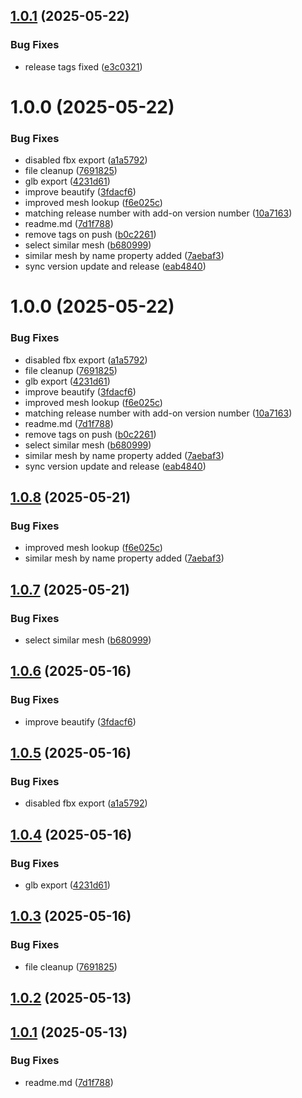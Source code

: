 ## [1.0.1](https://github.com/muammar-yacoob/Tidy-Monkey/compare/v1.0.0...v1.0.1) (2025-05-22)


### Bug Fixes

* release tags fixed ([e3c0321](https://github.com/muammar-yacoob/Tidy-Monkey/commit/e3c0321f3172154a3f74b2a4e05a15cc8b8eafcc))

# 1.0.0 (2025-05-22)


### Bug Fixes

* disabled fbx export ([a1a5792](https://github.com/muammar-yacoob/Tidy-Monkey/commit/a1a5792b867c8ca3120f9c431470bab1463fff0d))
* file cleanup ([7691825](https://github.com/muammar-yacoob/Tidy-Monkey/commit/7691825890f71aca54dff8a2c6f1f91a0b9503ff))
* glb export ([4231d61](https://github.com/muammar-yacoob/Tidy-Monkey/commit/4231d6142cf53f71261fb10501ab84642f7b1e3a))
* improve beautify ([3fdacf6](https://github.com/muammar-yacoob/Tidy-Monkey/commit/3fdacf6d12806b13614a656b98d6cae0bef845ac))
* improved mesh lookup ([f6e025c](https://github.com/muammar-yacoob/Tidy-Monkey/commit/f6e025c7a63c7803330017437259f12446280d51))
* matching release number with add-on version number ([10a7163](https://github.com/muammar-yacoob/Tidy-Monkey/commit/10a7163ec4b919bbf35923104968d9561ca4bcb8))
* readme.md ([7d1f788](https://github.com/muammar-yacoob/Tidy-Monkey/commit/7d1f78816dcc07a0b2e0ecd34acb28bb1ff92956))
* remove tags on push ([b0c2261](https://github.com/muammar-yacoob/Tidy-Monkey/commit/b0c22611844a50ac216b494e1f7c0405d9d55abc))
* select similar mesh ([b680999](https://github.com/muammar-yacoob/Tidy-Monkey/commit/b680999fb32dad929a963a99e3e05ffa1e5dd310))
* similar mesh by name property added ([7aebaf3](https://github.com/muammar-yacoob/Tidy-Monkey/commit/7aebaf3ed711331dee724d1732c7a5bea2e3fddc))
* sync version update and release ([eab4840](https://github.com/muammar-yacoob/Tidy-Monkey/commit/eab48409bbf1d0abad27af92987600c6cc2215d2))

# 1.0.0 (2025-05-22)


### Bug Fixes

* disabled fbx export ([a1a5792](https://github.com/muammar-yacoob/Tidy-Monkey/commit/a1a5792b867c8ca3120f9c431470bab1463fff0d))
* file cleanup ([7691825](https://github.com/muammar-yacoob/Tidy-Monkey/commit/7691825890f71aca54dff8a2c6f1f91a0b9503ff))
* glb export ([4231d61](https://github.com/muammar-yacoob/Tidy-Monkey/commit/4231d6142cf53f71261fb10501ab84642f7b1e3a))
* improve beautify ([3fdacf6](https://github.com/muammar-yacoob/Tidy-Monkey/commit/3fdacf6d12806b13614a656b98d6cae0bef845ac))
* improved mesh lookup ([f6e025c](https://github.com/muammar-yacoob/Tidy-Monkey/commit/f6e025c7a63c7803330017437259f12446280d51))
* matching release number with add-on version number ([10a7163](https://github.com/muammar-yacoob/Tidy-Monkey/commit/10a7163ec4b919bbf35923104968d9561ca4bcb8))
* readme.md ([7d1f788](https://github.com/muammar-yacoob/Tidy-Monkey/commit/7d1f78816dcc07a0b2e0ecd34acb28bb1ff92956))
* remove tags on push ([b0c2261](https://github.com/muammar-yacoob/Tidy-Monkey/commit/b0c22611844a50ac216b494e1f7c0405d9d55abc))
* select similar mesh ([b680999](https://github.com/muammar-yacoob/Tidy-Monkey/commit/b680999fb32dad929a963a99e3e05ffa1e5dd310))
* similar mesh by name property added ([7aebaf3](https://github.com/muammar-yacoob/Tidy-Monkey/commit/7aebaf3ed711331dee724d1732c7a5bea2e3fddc))
* sync version update and release ([eab4840](https://github.com/muammar-yacoob/Tidy-Monkey/commit/eab48409bbf1d0abad27af92987600c6cc2215d2))

## [1.0.8](https://github.com/muammar-yacoob/Tidy-Monkey/compare/v1.0.7...v1.0.8) (2025-05-21)


### Bug Fixes

* improved mesh lookup ([f6e025c](https://github.com/muammar-yacoob/Tidy-Monkey/commit/f6e025c7a63c7803330017437259f12446280d51))
* similar mesh by name property added ([7aebaf3](https://github.com/muammar-yacoob/Tidy-Monkey/commit/7aebaf3ed711331dee724d1732c7a5bea2e3fddc))

## [1.0.7](https://github.com/muammar-yacoob/Tidy-Monkey/compare/v1.0.6...v1.0.7) (2025-05-21)


### Bug Fixes

* select similar mesh ([b680999](https://github.com/muammar-yacoob/Tidy-Monkey/commit/b680999fb32dad929a963a99e3e05ffa1e5dd310))

## [1.0.6](https://github.com/muammar-yacoob/Tidy-Monkey/compare/v1.0.5...v1.0.6) (2025-05-16)


### Bug Fixes

* improve beautify ([3fdacf6](https://github.com/muammar-yacoob/Tidy-Monkey/commit/3fdacf6d12806b13614a656b98d6cae0bef845ac))

## [1.0.5](https://github.com/muammar-yacoob/Tidy-Monkey/compare/v1.0.4...v1.0.5) (2025-05-16)


### Bug Fixes

* disabled fbx export ([a1a5792](https://github.com/muammar-yacoob/Tidy-Monkey/commit/a1a5792b867c8ca3120f9c431470bab1463fff0d))

## [1.0.4](https://github.com/muammar-yacoob/Tidy-Monkey/compare/v1.0.3...v1.0.4) (2025-05-16)


### Bug Fixes

* glb export ([4231d61](https://github.com/muammar-yacoob/Tidy-Monkey/commit/4231d6142cf53f71261fb10501ab84642f7b1e3a))

## [1.0.3](https://github.com/muammar-yacoob/Tidy-Monkey/compare/v1.0.2...v1.0.3) (2025-05-16)


### Bug Fixes

* file cleanup ([7691825](https://github.com/muammar-yacoob/Tidy-Monkey/commit/7691825890f71aca54dff8a2c6f1f91a0b9503ff))

## [1.0.2](https://github.com/muammar-yacoob/Tidy-Monkey/compare/v1.0.1...v1.0.2) (2025-05-13)

## [1.0.1](https://github.com/muammar-yacoob/Tidy-Monkey/compare/v1.0.0...v1.0.1) (2025-05-13)


### Bug Fixes

* readme.md ([7d1f788](https://github.com/muammar-yacoob/Tidy-Monkey/commit/7d1f78816dcc07a0b2e0ecd34acb28bb1ff92956))
